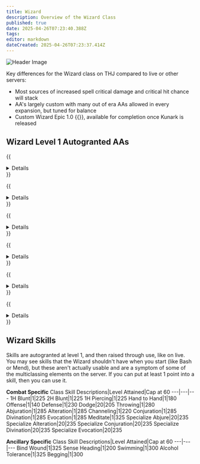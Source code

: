 ```yaml
---
title: Wizard
description: Overview of the Wizard Class
published: true
date: 2025-04-26T07:23:40.388Z
tags: 
editor: markdown
dateCreated: 2025-04-26T07:23:37.414Z
---
```


![Header Image](/images/classes.webp)

Key differences for the Wizard class on THJ compared to live or other servers:

- Most sources of increased spell critical damage and critical hit chance will stack
- AA's largely custom with many out of era AAs allowed in every expansion, but tuned for balance
- Custom Wizard Epic 1.0 {{<item id="???" name="Staff of the Four" link="/equipment-guide/epics/wiz-epic/">}}, available for completion once Kunark is released

## Wizard Level 1 Autogranted AAs

{{<details title="Harvest of Druzzil (Active)">}}
This ability gathers streams of additional mana into your being.
{{</details>}}

{{<details title="Improved Familiar (Active)">}}
This ability will summon an improved familiar that is an upgrade from the greater familiar.  This improved familiar is higher in level, has more hit points, and is very resistant to all spells.  The familiar provides an increase to resists, spell critical chance, mana and effective caster level of spells cast.
{{</details>}}

{{<details title="Arcane Overkill (Passive)">}}
This adds a chance for you to gain mana back when you score a killing strike with a spell.
{{</details>}}

{{<details title="Bazaar and Back Gate (Active)">}}
Every 10 minutes, allows you to teleport to the Bazaar when out of combat.
{{</details>}}

{{<details title="Eyes Wide Open Rank 8 (Passive)">}}
This passive ability increases the capacity of your extended target window by one slot per rank.
{{</details>}}

{{<details title="Mystical Attuning Rank 5 (Passive)">}}
This ability increases the number of mystical effects that can affect you at once by 1 per rank.
{{</details>}}

## Wizard Skills

Skills are autogranted at level 1, and then raised through use, like on live. You may see skills that the Wizard shouldn't have when you start (like Bash or Mend), but these aren't actually usable and are a symptom of some of the multiclassing elements on the server. If you can put at least 1 point into a skill, then you can use it.

**Combat Specific**
Class Skill Descriptions|Level Attained|Cap at 60
---|---|---
1H Blunt|1|225
2H Blunt|1|225
1H Piercing|1|225
Hand to Hand|1|180
Offense|1|140
Defense|1|230
Dodge|20|205
Throwing|1|280
Abjuration|1|285
Alteration|1|285
Channeling|1|220
Conjuration|1|285
Divination|1|285
Evocation|1|285
Meditate|1|325
Specialize Abjure|20|235
Specialize Alteration|20|235
Specialize Conjuration|20|235
Specialize Divination|20|235
Specialize Evocation|20|235

**Ancillary Specific**
Class Skill Descriptions|Level Attained|Cap at 60
---|---|---
Bind Wound|1|325
Sense Heading|1|200
Swimming|1|300
Alcohol Tolerance|1|325
Begging|1|300